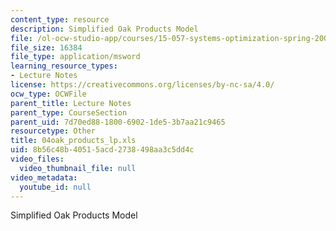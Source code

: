 ```yaml
---
content_type: resource
description: Simplified Oak Products Model
file: /ol-ocw-studio-app/courses/15-057-systems-optimization-spring-2003/8b56c48b40515acd2738498aa3c5dd4c_04oak_products_lp.xls
file_size: 16384
file_type: application/msword
learning_resource_types:
- Lecture Notes
license: https://creativecommons.org/licenses/by-nc-sa/4.0/
ocw_type: OCWFile
parent_title: Lecture Notes
parent_type: CourseSection
parent_uid: 7d70ed88-1800-6902-1de5-3b7aa21c9465
resourcetype: Other
title: 04oak_products_lp.xls
uid: 8b56c48b-4051-5acd-2738-498aa3c5dd4c
video_files:
  video_thumbnail_file: null
video_metadata:
  youtube_id: null
---
```

Simplified Oak Products Model